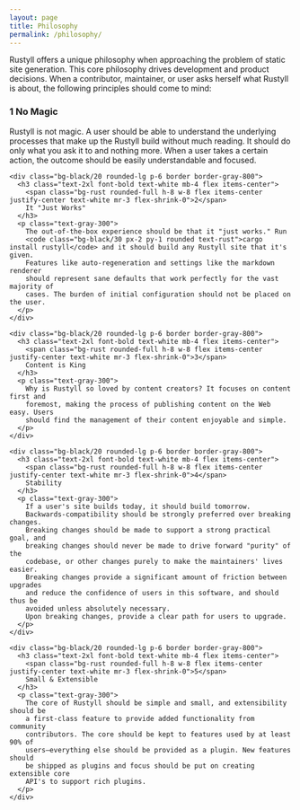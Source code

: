 ```yaml
---
layout: page
title: Philosophy
permalink: /philosophy/
---
```


<div class="max-w-3xl mx-auto">
  <div class="mb-12">
    <p class="text-xl text-gray-300">
      Rustyll offers a unique philosophy when approaching the problem of static
      site generation. This core philosophy drives development and product
      decisions. When a contributor, maintainer, or user asks herself what Rustyll
      is about, the following principles should come to mind:
    </p>
  </div>

  <div class="space-y-12">
    <div class="bg-black/20 rounded-lg p-6 border border-gray-800">
      <h3 class="text-2xl font-bold text-white mb-4 flex items-center">
        <span class="bg-rust rounded-full h-8 w-8 flex items-center justify-center text-white mr-3 flex-shrink-0">1</span>
        No Magic
      </h3>
      <p class="text-gray-300">
        Rustyll is not magic. A user should be able to understand the underlying
        processes that make up the Rustyll build without much reading. It should
        do only what you ask it to and nothing more. When a user takes a certain
        action, the outcome should be easily understandable and focused.
      </p>
    </div>

    <div class="bg-black/20 rounded-lg p-6 border border-gray-800">
      <h3 class="text-2xl font-bold text-white mb-4 flex items-center">
        <span class="bg-rust rounded-full h-8 w-8 flex items-center justify-center text-white mr-3 flex-shrink-0">2</span>
        It "Just Works"
      </h3>
      <p class="text-gray-300">
        The out-of-the-box experience should be that it "just works." Run
        <code class="bg-black/30 px-2 py-1 rounded text-rust">cargo install rustyll</code> and it should build any Rustyll site that it's given.
        Features like auto-regeneration and settings like the markdown renderer
        should represent sane defaults that work perfectly for the vast majority of
        cases. The burden of initial configuration should not be placed on the user.
      </p>
    </div>

    <div class="bg-black/20 rounded-lg p-6 border border-gray-800">
      <h3 class="text-2xl font-bold text-white mb-4 flex items-center">
        <span class="bg-rust rounded-full h-8 w-8 flex items-center justify-center text-white mr-3 flex-shrink-0">3</span>
        Content is King
      </h3>
      <p class="text-gray-300">
        Why is Rustyll so loved by content creators? It focuses on content first and
        foremost, making the process of publishing content on the Web easy. Users
        should find the management of their content enjoyable and simple.
      </p>
    </div>

    <div class="bg-black/20 rounded-lg p-6 border border-gray-800">
      <h3 class="text-2xl font-bold text-white mb-4 flex items-center">
        <span class="bg-rust rounded-full h-8 w-8 flex items-center justify-center text-white mr-3 flex-shrink-0">4</span>
        Stability
      </h3>
      <p class="text-gray-300">
        If a user's site builds today, it should build tomorrow.
        Backwards-compatibility should be strongly preferred over breaking changes.
        Breaking changes should be made to support a strong practical goal, and
        breaking changes should never be made to drive forward "purity" of the
        codebase, or other changes purely to make the maintainers' lives easier.
        Breaking changes provide a significant amount of friction between upgrades
        and reduce the confidence of users in this software, and should thus be
        avoided unless absolutely necessary.
        Upon breaking changes, provide a clear path for users to upgrade.
      </p>
    </div>

    <div class="bg-black/20 rounded-lg p-6 border border-gray-800">
      <h3 class="text-2xl font-bold text-white mb-4 flex items-center">
        <span class="bg-rust rounded-full h-8 w-8 flex items-center justify-center text-white mr-3 flex-shrink-0">5</span>
        Small & Extensible
      </h3>
      <p class="text-gray-300">
        The core of Rustyll should be simple and small, and extensibility should be
        a first-class feature to provide added functionality from community
        contributors. The core should be kept to features used by at least 90% of
        users–everything else should be provided as a plugin. New features should
        be shipped as plugins and focus should be put on creating extensible core
        API's to support rich plugins.
      </p>
    </div>
  </div>
</div>
